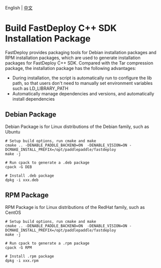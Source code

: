 English | [中文](../../cn/faq/build_fastdeploy_package.md)

# Build FastDeploy C++ SDK Installation Package

FastDeploy provides packaging tools for Debian installation packages and RPM installation packages, which are used to generate installation packages for FastDeploy C++ SDK. Compared with the Tar compression package, the installation package has the following advantages:
- During installation, the script is automatically run to configure the lib path, so that users don't need to manually set environment variables such as LD_LIBRARY_PATH
- Automatically manage dependencies and versions, and automatically install dependencies

## Debian Package

Debian Package is for Linux distributions of the Debian family, such as Ubuntu

```
# Setup build options, run cmake and make
cmake .. -DENABLE_PADDLE_BACKEND=ON  -DENABLE_VISION=ON -DCMAKE_INSTALL_PREFIX=/opt/paddlepaddle/fastdeploy
make -j

# Run cpack to generate a .deb package
cpack -G DEB

# Install .deb package
dpkg -i xxx.deb
```

## RPM Package

RPM Package is for Linux distributions of the RedHat family, such as CentOS

```
# Setup build options, run cmake and make
cmake .. -DENABLE_PADDLE_BACKEND=ON  -DENABLE_VISION=ON -DCMAKE_INSTALL_PREFIX=/opt/paddlepaddle/fastdeploy
make -j

# Run cpack to generate a .rpm package
cpack -G RPM

# Install .rpm package
dpkg -i xxx.rpm
```
